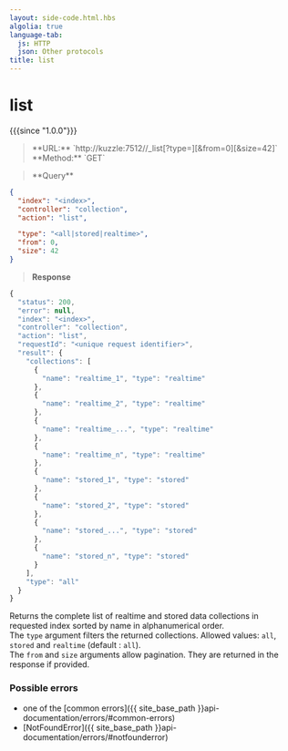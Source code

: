 ```yaml
---
layout: side-code.html.hbs
algolia: true
language-tab:
  js: HTTP
  json: Other protocols
title: list
---
```


# list

{{{since "1.0.0"}}}

<blockquote class="js">
<p>
**URL:** `http://kuzzle:7512/<index>/_list[?type=<all|stored|realtime>][&from=0][&size=42]`  
**Method:** `GET`
</p>
</blockquote>

<blockquote class="json">
<p>
**Query**
</p>
</blockquote>


```json
{
  "index": "<index>",
  "controller": "collection",
  "action": "list",

  "type": "<all|stored|realtime>",
  "from": 0,
  "size": 42
}
```

>**Response**

```javascript
{
  "status": 200,
  "error": null,
  "index": "<index>",
  "controller": "collection",
  "action": "list",
  "requestId": "<unique request identifier>",
  "result": {
    "collections": [
      {
        "name": "realtime_1", "type": "realtime"
      },
      {
        "name": "realtime_2", "type": "realtime"
      },
      {
        "name": "realtime_...", "type": "realtime"
      },
      {
        "name": "realtime_n", "type": "realtime"
      },
      {
        "name": "stored_1", "type": "stored"
      },
      {
        "name": "stored_2", "type": "stored"
      },
      {
        "name": "stored_...", "type": "stored"
      },
      {
        "name": "stored_n", "type": "stored"
      }
    ],
    "type": "all"
  }
}
```

Returns the complete list of realtime and stored data collections in requested index sorted by name in alphanumerical order.  
The `type` argument filters the returned collections. Allowed values: `all`, `stored` and `realtime` (default : `all`).  
The `from` and `size` arguments allow pagination. They are returned in the response if provided.

### Possible errors

- one of the [common errors]({{ site_base_path }}api-documentation/errors/#common-errors)
- [NotFoundError]({{ site_base_path }}api-documentation/errors/#notfounderror)
